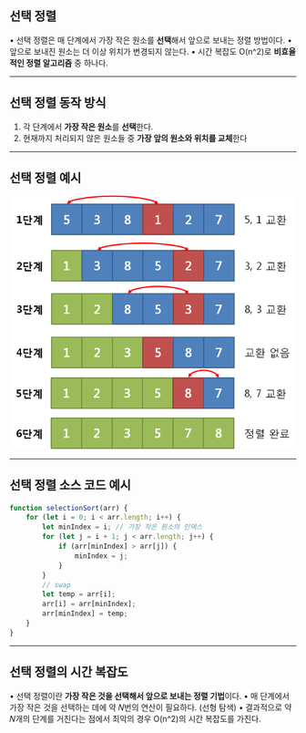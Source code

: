 ## 선택 정렬
• 선택 정렬은 매 단계에서 가장 작은 원소를 **선택**해서 앞으로 보내는 정렬 방법이다.
• 앞으로 보내진 원소는 더 이상 위치가 변경되지 않는다.
• 시간 복잡도 O(n^2)로 **비효율적인 정렬 알고리즘** 중 하나다.

---
## 선택 정렬 동작 방식
1. 각 단계에서 **가장 작은 원소**를 **선택**한다.
2. 현재까지 처리되지 않은 원소들 중 **가장 앞의 원소와 위치를 교체**한다

---
## 선택 정렬 예시
![alt text](image.png)

---
## 선택 정렬 소스 코드 예시

```js
function selectionSort(arr) {
    for (let i = 0; i < arr.length; i++) {
        let minIndex = i; // 가장 작은 원소의 인덱스
        for (let j = i + 1; j < arr.length; j++) {
            if (arr[minIndex] > arr[j]) {
                minIndex = j;
            }
        }
        // swap
        let temp = arr[i];
        arr[i] = arr[minIndex];
        arr[minIndex] = temp;
    }
}
```

---
## 선택 정렬의 시간 복잡도
• 선택 정렬이란 **가장 작은 것을 선택해서 앞으로 보내는 정렬 기법**이다.
• 매 단계에서 가장 작은 것을 선택하는 데에 약 𝑁번의 연산이 필요하다. (선형 탐색)
• 결과적으로 약 𝑁개의 단계를 거친다는 점에서 최악의 경우 O(n^2)의 시간 복잡도를 가진다.